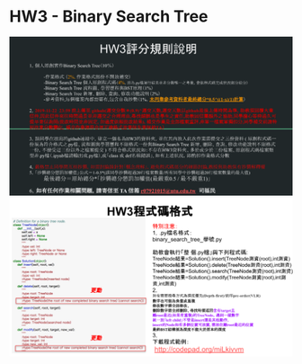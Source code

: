 # HW3  - Binary Search Tree
![image](https://raw.githubusercontent.com/chenjanice/Data-Structure_2019/master/images/HW3.png)
![image](https://raw.githubusercontent.com/chenjanice/Data-Structure_2019/master/images/HW3-1.png)
